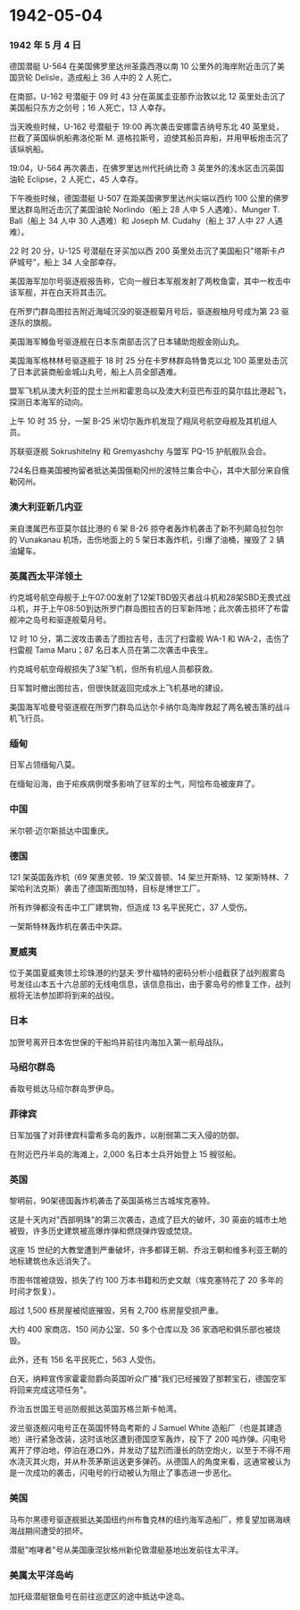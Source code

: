 # 1942-05-04

### 1942 年 5 月 4 日

德国潜艇 U-564 在美国佛罗里达州圣露西港以南 10
公里外的海岸附近击沉了美国货轮 Delisle，造成船上 36 人中的 2 人死亡。

在南部，U-162 号潜艇于 09 时 43 分在英属圭亚那乔治敦以北 12
英里处击沉了美国船只东方之剑号；16 人死亡，13 人幸存。

当天晚些时候，U-162 号潜艇于 19:00 再次袭击安娜雷吉纳号东北 40
英里处，拦截了英国纵帆船弗洛伦斯 M.
道格拉斯号，迫使其船员弃船，并用甲板炮击沉了该纵帆船。

19:04，U-564 再次袭击，在佛罗里达州代托纳比奇 3
英里外的浅水区击沉英国油轮 Eclipse，2 人死亡，45 人幸存。

下午晚些时候，德国潜艇 U-507 在距美国佛罗里达州尖端以西约 100
公里的佛罗里达群岛附近击沉了美国油轮 Norlindo（船上 28 人中 5
人遇难）、Munger T. Ball（船上 34 人中 30 人遇难）和 Joseph M.
Cudahy（船上 37 人中 27 人遇难）。

22 时 20 分，U-125 号潜艇在牙买加以西 200
英里处击沉了美国船只"塔斯卡卢萨城号"，船上 34 人全部幸存。

美国海军加尔号驱逐舰报告称，它向一艘日本军舰发射了两枚鱼雷，其中一枚击中该军舰，并在白天将其击沉。

在所罗门群岛图拉吉附近海域沉没的驱逐舰菊月号后，驱逐舰柚月号成为第 23
驱逐队的旗舰。

美国海军鳟鱼号驱逐舰在日本东南部击沉了日本辅助炮舰金刚山丸。

美国海军格林林号驱逐舰于 18 时 25 分在卡罗林群岛特鲁克以北 100
英里处击沉了日本武装商船金城山丸号，船上人员全部遇难。

盟军飞机从澳大利亚的昆士兰州和霍恩岛以及澳大利亚巴布亚的莫尔兹比港起飞，探测日本海军的动向。

上午 10 时 35 分，一架 B-25
米切尔轰炸机发现了翔凤号航空母舰及其机组人员。

苏联驱逐舰 Sokrushitelny 和 Gremyashchy 与盟军 PQ-15 护航舰队会合。

724名日裔美国被拘留者抵达美国俄勒冈州的波特兰集合中心，其中大部分来自俄勒冈州。

### 澳大利亚新几内亚

来自澳属巴布亚莫尔兹比港的 6 架 B-26
掠夺者轰炸机袭击了新不列颠岛拉包尔的 Vunakanau 机场，击伤地面上的 5
架日本轰炸机，引爆了油桶，摧毁了 2 辆油罐车。

### 英属西太平洋领土

约克城号航空母舰于上午07:00发射了12架TBD毁灭者战斗机和28架SBD无畏式战斗机，并于上午08:50到达所罗门群岛图拉吉的日军新阵地；此次袭击损坏了布雷舰冲之岛号和驱逐舰菊月号。

12 时 10 分，第二波攻击袭击了图拉吉号，击沉了扫雷舰 WA-1 和
WA-2，击伤了扫雷舰 Tama Maru；87 名日本人员在第二次袭击中丧生。

约克城号航空母舰损失了3架飞机，但所有机组人员都获救。

日军暂时撤出图拉吉，但很快就返回完成水上飞机基地的建设。

美国海军哈曼号驱逐舰在所罗门群岛瓜达尔卡纳尔岛海岸救起了两名被击落的战斗机飞行员。

### 缅甸

日军占领缅甸八莫。

在缅甸沿海，由于疟疾病例增多影响了驻军的士气，阿恰布岛被废弃了。

### 中国

米尔顿·迈尔斯抵达中国重庆。

### 德国

121 架英国轰炸机（69 架惠灵顿、19 架汉普顿、14 架兰开斯特、12
架斯特林、7 架哈利法克斯）袭击了德国斯图加特，目标是博世工厂。

所有炸弹都没有击中工厂建筑物，但造成 13 名平民死亡，37 人受伤。

一架斯特林轰炸机在袭击中失踪。

### 夏威夷

位于美国夏威夷领土珍珠港的约瑟夫·罗什福特的密码分析小组截获了战列舰雾岛号发往山本五十六总部的无线电信息，该信息指出，由于雾岛号的修复工作，战列舰将无法参加即将到来的战役。

### 日本

加贺号离开日本佐世保的干船坞并前往内海加入第一航母战队。

### 马绍尔群岛

香取号抵达马绍尔群岛罗伊岛。

### 菲律宾

日军加强了对菲律宾科雷希多岛的轰炸，以削弱第二天入侵的防御。

在附近巴丹半岛的海滩上，2,000 名日本士兵开始登上 15 艘驳船。

### 英国

黎明前，90架德国轰炸机袭击了英国英格兰古城埃克塞特。

这是十天内对"西部明珠"的第三次袭击，造成了巨大的破坏，30
英亩的城市土地被毁，许多历史建筑被高爆炸弹和燃烧弹炸毁或焚烧。

这座 15
世纪的大教堂遭到严重破坏，许多都铎王朝、乔治王朝和维多利亚王朝的地标建筑也永远消失了。

市图书馆被烧毁，损失了约 100 万本书籍和历史文献（埃克塞特花了 20
多年的时间才恢复）。

超过 1,500 栋房屋被彻底摧毁，另有 2,700 栋房屋受损严重。

大约 400 家商店、150 间办公室、50 多个仓库以及 36
家酒吧和俱乐部也被烧毁。

此外，还有 156 名平民死亡，563 人受伤。

白天，纳粹宣传家霍霍勋爵向英国听众广播"我们已经摧毁了那颗宝石，德国空军将回来完成这项任务"。

乔治五世国王号巡防舰抵达英国苏格兰斯卡帕湾。

波兰驱逐舰闪电号正在英国怀特岛考斯的 J Samuel White
造船厂（也是其建造地）进行紧急改装，这时该地区遭到德国空军轰炸，投下了
200
吨炸弹。闪电号离开了停泊地，停泊在港口外，并发动了猛烈而漫长的防空炮火，以至于不得不用水浇灭其火炮，并从朴茨茅斯运送更多弹药。从德国人的角度来看，这通常被认为是一次成功的袭击，闪电号的行动被认为阻止了事态进一步恶化。

### 美国

马布尔黑德号驱逐舰抵达美国纽约州布鲁克林的纽约海军造船厂，修复望加锡海峡海战期间遭受的损坏。

潜艇"咆哮者"号从美国康涅狄格州新伦敦潜艇基地出发前往太平洋。

### 美属太平洋岛屿

加托级潜艇银鱼号在前往巡逻区的途中抵达中途岛。